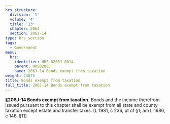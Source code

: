 ```yaml
---
hrs_structure:
  division: '1'
  volume: '4'
  title: '13'
  chapter: 206J
  section: 206J-14
type: hrs_section
tags:
  - Government
menu:
  hrs:
    identifier: HRS_0206J-0014
    parent: HRS0206J
    name: 206J-14 Bonds exempt from taxation
weight: 23075
title: Bonds exempt from taxation
full_title: 206J-14 Bonds exempt from taxation
---
```

**§206J-14 Bonds exempt from taxation.** Bonds and the income therefrom issued pursuant to this chapter shall be exempt from all state and county taxation except estate and transfer taxes. [L 1981, c 236, pt of §1; am L 1986, c 146, §11]